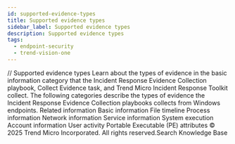 ```yaml
---
id: supported-evidence-types
title: Supported evidence types
sidebar_label: Supported evidence types
description: Supported evidence types
tags:
  - endpoint-security
  - trend-vision-one
---
```


/*<![CDATA[*/ $('#title').html($('meta[name=map-description]').attr('content')); /*]]>*/ Supported evidence types Learn about the types of evidence in the basic information category that the Incident Response Evidence Collection playbook, Collect Evidence task, and Trend Micro Incident Response Toolkit collect. The following categories describe the types of evidence the Incident Response Evidence Collection playbooks collects from Windows endpoints. Related information Basic information File timeline Process information Network information Service information System execution Account information User activity Portable Executable (PE) attributes © 2025 Trend Micro Incorporated. All rights reserved.Search Knowledge Base